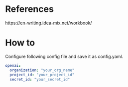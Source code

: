 # References
https://en-writing.idea-mix.net/workbook/
# How to 
Configure following config file and save it as config.yaml. 
```yaml
openai:
  organization: "your_org_name"
  project_id: "your_project_id"
  secret_id: "your_secret_id"
  ```